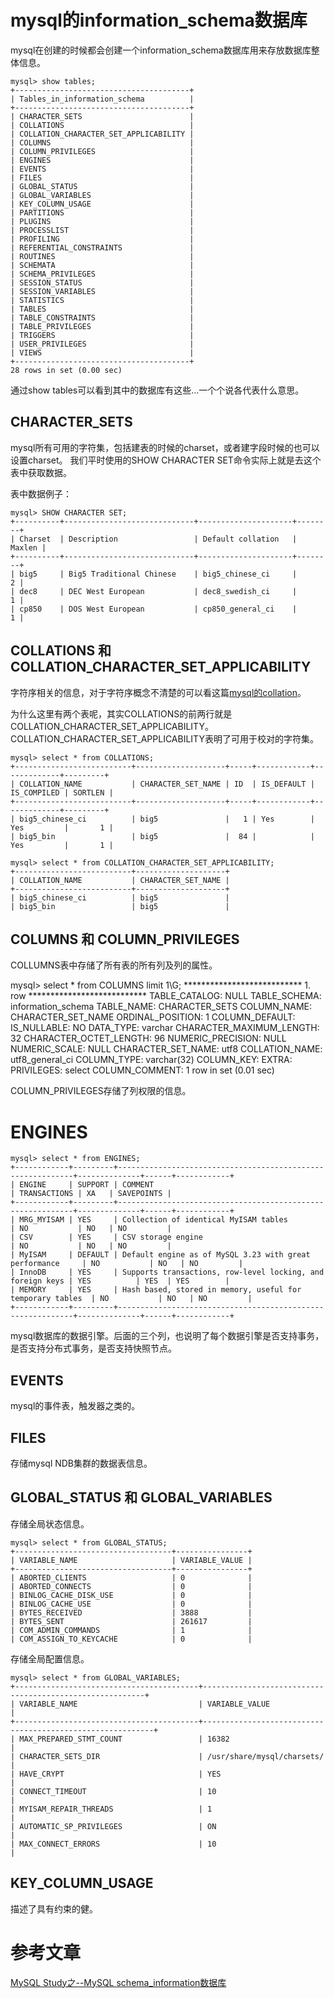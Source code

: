 # mysql的information_schema数据库

mysql在创建的时候都会创建一个information_schema数据库用来存放数据库整体信息。

```
mysql> show tables;
+---------------------------------------+
| Tables_in_information_schema          |
+---------------------------------------+
| CHARACTER_SETS                        |
| COLLATIONS                            |
| COLLATION_CHARACTER_SET_APPLICABILITY |
| COLUMNS                               |
| COLUMN_PRIVILEGES                     |
| ENGINES                               |
| EVENTS                                |
| FILES                                 |
| GLOBAL_STATUS                         |
| GLOBAL_VARIABLES                      |
| KEY_COLUMN_USAGE                      |
| PARTITIONS                            |
| PLUGINS                               |
| PROCESSLIST                           |
| PROFILING                             |
| REFERENTIAL_CONSTRAINTS               |
| ROUTINES                              |
| SCHEMATA                              |
| SCHEMA_PRIVILEGES                     |
| SESSION_STATUS                        |
| SESSION_VARIABLES                     |
| STATISTICS                            |
| TABLES                                |
| TABLE_CONSTRAINTS                     |
| TABLE_PRIVILEGES                      |
| TRIGGERS                              |
| USER_PRIVILEGES                       |
| VIEWS                                 |
+---------------------------------------+
28 rows in set (0.00 sec)
```

通过show tables可以看到其中的数据库有这些...一个个说各代表什么意思。

## CHARACTER_SETS

mysql所有可用的字符集，包括建表的时候的charset，或者建字段时候的也可以设置charset。
我们平时使用的SHOW CHARACTER SET命令实际上就是去这个表中获取数据。

表中数据例子：

```
mysql> SHOW CHARACTER SET;
+----------+-----------------------------+---------------------+--------+
| Charset  | Description                 | Default collation   | Maxlen |
+----------+-----------------------------+---------------------+--------+
| big5     | Big5 Traditional Chinese    | big5_chinese_ci     |      2 |
| dec8     | DEC West European           | dec8_swedish_ci     |      1 |
| cp850    | DOS West European           | cp850_general_ci    |      1 |
```

## COLLATIONS 和 COLLATION_CHARACTER_SET_APPLICABILITY

字符序相关的信息，对于字符序概念不清楚的可以看这篇[mysql的collation](http://www.cnblogs.com/yjf512/p/4233601.html)。

为什么这里有两个表呢，其实COLLATIONS的前两行就是COLLATION_CHARACTER_SET_APPLICABILITY。
COLLATION_CHARACTER_SET_APPLICABILITY表明了可用于校对的字符集。

```
mysql> select * from COLLATIONS;
+--------------------------+--------------------+-----+------------+-------------+---------+
| COLLATION_NAME           | CHARACTER_SET_NAME | ID  | IS_DEFAULT | IS_COMPILED | SORTLEN |
+--------------------------+--------------------+-----+------------+-------------+---------+
| big5_chinese_ci          | big5               |   1 | Yes        | Yes         |       1 |
| big5_bin                 | big5               |  84 |            | Yes         |       1 |
```

```
mysql> select * from COLLATION_CHARACTER_SET_APPLICABILITY;
+--------------------------+--------------------+
| COLLATION_NAME           | CHARACTER_SET_NAME |
+--------------------------+--------------------+
| big5_chinese_ci          | big5               |
| big5_bin                 | big5               |
```

## COLUMNS 和 COLUMN_PRIVILEGES

COLLUMNS表中存储了所有表的所有列及列的属性。

mysql> select * from COLUMNS limit 1\G;
*************************** 1. row ***************************
           TABLE_CATALOG: NULL
            TABLE_SCHEMA: information_schema
              TABLE_NAME: CHARACTER_SETS
             COLUMN_NAME: CHARACTER_SET_NAME
        ORDINAL_POSITION: 1
          COLUMN_DEFAULT:
             IS_NULLABLE: NO
               DATA_TYPE: varchar
CHARACTER_MAXIMUM_LENGTH: 32
  CHARACTER_OCTET_LENGTH: 96
       NUMERIC_PRECISION: NULL
           NUMERIC_SCALE: NULL
      CHARACTER_SET_NAME: utf8
          COLLATION_NAME: utf8_general_ci
             COLUMN_TYPE: varchar(32)
              COLUMN_KEY:
                   EXTRA:
              PRIVILEGES: select
          COLUMN_COMMENT:
1 row in set (0.01 sec)

COLUMN_PRIVILEGES存储了列权限的信息。

# ENGINES

```
mysql> select * from ENGINES;
+------------+---------+------------------------------------------------------------+--------------+------+------------+
| ENGINE     | SUPPORT | COMMENT                                                    | TRANSACTIONS | XA   | SAVEPOINTS |
+------------+---------+------------------------------------------------------------+--------------+------+------------+
| MRG_MYISAM | YES     | Collection of identical MyISAM tables                      | NO           | NO   | NO         |
| CSV        | YES     | CSV storage engine                                         | NO           | NO   | NO         |
| MyISAM     | DEFAULT | Default engine as of MySQL 3.23 with great performance     | NO           | NO   | NO         |
| InnoDB     | YES     | Supports transactions, row-level locking, and foreign keys | YES          | YES  | YES        |
| MEMORY     | YES     | Hash based, stored in memory, useful for temporary tables  | NO           | NO   | NO         |
+------------+---------+------------------------------------------------------------+--------------+------+------------+
```

mysql数据库的数据引擎。后面的三个列，也说明了每个数据引擎是否支持事务，是否支持分布式事务，是否支持快照节点。

## EVENTS

mysql的事件表，触发器之类的。

## FILES

存储mysql NDB集群的数据表信息。

## GLOBAL_STATUS 和 GLOBAL_VARIABLES

存储全局状态信息。

```
mysql> select * from GLOBAL_STATUS;
+-----------------------------------+----------------+
| VARIABLE_NAME                     | VARIABLE_VALUE |
+-----------------------------------+----------------+
| ABORTED_CLIENTS                   | 0              |
| ABORTED_CONNECTS                  | 0              |
| BINLOG_CACHE_DISK_USE             | 0              |
| BINLOG_CACHE_USE                  | 0              |
| BYTES_RECEIVED                    | 3888           |
| BYTES_SENT                        | 261617         |
| COM_ADMIN_COMMANDS                | 1              |
| COM_ASSIGN_TO_KEYCACHE            | 0              |
```

存储全局配置信息。

```
mysql> select * from GLOBAL_VARIABLES;
+-----------------------------------------+---------------------------------------------------------+
| VARIABLE_NAME                           | VARIABLE_VALUE                                                                            |
+-----------------------------------------+-----------------------------------------------------------+
| MAX_PREPARED_STMT_COUNT                 | 16382                                                                                     |
| CHARACTER_SETS_DIR                      | /usr/share/mysql/charsets/                                                                |
| HAVE_CRYPT                              | YES                                                                                       |
| CONNECT_TIMEOUT                         | 10                                                                                        |
| MYISAM_REPAIR_THREADS                   | 1                                                                                         |
| AUTOMATIC_SP_PRIVILEGES                 | ON                                                                                        |
| MAX_CONNECT_ERRORS                      | 10                                                                                        |
```

## KEY_COLUMN_USAGE

描述了具有约束的健。




# 参考文章

[MySQL Study之--MySQL schema_information数据库](http://tiany.blog.51cto.com/513694/1677634)
